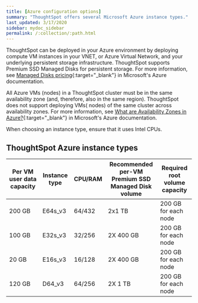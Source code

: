 ```yaml
---
title: [Azure configuration options]
summary: "ThoughtSpot offers several Microsoft Azure instance types."
last_updated: 3/17/2020
sidebar: mydoc_sidebar
permalink: /:collection/:path.html
---
```

ThoughtSpot can be deployed in your Azure environment by deploying compute VM instances in your VNET, or Azure Virtual Network, and your underlying persistent storage infrastructure.
ThoughtSpot supports Premium SSD Managed Disks for persistent storage. For more information, see [Managed Disks pricing](https://azure.microsoft.com/en-us/pricing/details/managed-disks/){:target="_blank"} in Microsoft's Azure documentation.

All Azure VMs (nodes) in a ThoughtSpot cluster must be in the same availability zone
(and, therefore, also in the same region). ThoughtSpot does not support deploying VMs( nodes) of the same cluster across availability zones. For more information, see [What are Availability Zones in Azure?](https://docs.microsoft.com/en-us/azure/availability-zones/az-overview){:target="_blank"} in Microsoft's Azure documentation.

When choosing an instance type, ensure that it uses Intel CPUs. 

## ThoughtSpot Azure instance types

| Per VM user data capacity | Instance type | CPU/RAM | Recommended per-VM <br>Premium SSD Managed Disk volume | Required root volume capacity |
| --- | --- | --- |--- | --- |
| 200 GB | E64s_v3 | 64/432 | 2x1 TB | 200 GB for each node |
| 100 GB | E32s_v3 | 32/256 | 2X 400 GB | 200 GB for each node |
| 20 GB | E16s_v3 | 16/128 | 2X 400 GB | 200 GB for each node |
| 120 GB | D64_v3 | 64/256 | 2X 1 TB | 200 GB for each node |
